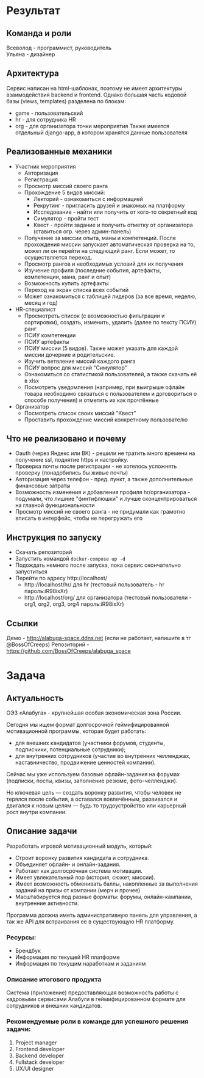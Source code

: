 # Результат

## Команда и роли

Всеволод - программист, руководитель  
Ульяна - дизайнер

## Архитектура

Сервис написан на html-шаблонах, поэтому не имеет архитектуры взаимодействия backend и frontend. Однако большая часть кодовой базы (views, templates) разделена по блокам:
* game - пользовательский
* hr - для сотрудника HR
* org - для организатора точки мероприятия
Также имеется отдельный django-app, в котором хранятся данные пользователя

## Реализованные механики

* Участник мероприятия
  * Авторизация
  * Регистрация
  * Просмотр миссий своего ранга
  * Прохождение 5 видов миссий:
    * Лекторий - ознакомиться с информацией
    * Рекрутинг - пригласить друзей и знакомых на платформу
    * Исследование - найти или получить от кого-то секретный код
    * Симулятор - пройти тест
    * Квест - пройти задание и получить отметку от организатора (ставиться огр. через админ-панель)
  * Получение за миссии опыта, маны и компетенций. После прохождения миссии запускает автоматическая проверка на то, может ли он перейти на следующий ранг. Если может, то осуществляется переход.
  * Просмотр рангов и необходимых условий для их получения
  * Изучение профиля (последние события, артефакты, компетенции, мана, ранг и опыт)
  * Возможность купить артефакты
  * Переход на экран списка всех событий
  * Может ознакомиться с таблицей лидеров (за все время, неделю, месяц и год)
* HR-специалист
  * Просмотреть список (с возможностью фильтрации и сортировки), создать, изменить, удалить (далее по тексту ПСИУ) ранг
  * ПСИУ компетенции
  * ПСИУ артефакты
  * ПСИУ миссии (5 видов). Также может указать для каждой миссии дочерние и родительские.
  * Изучить ветвление миссий каждого ранга
  * ПСИУ вопрос для миссий "Симулятор"
  * Ознакомиться со статистикой пользователей, а также скачать её в xlsx
  * Посмотреть уведомления (например, при выигрыше офлайн товара необходимо связаться с пользователем и договориться о способе получения) и отметить их как прочтённые
* Организатор
  * Посмотреть список своих миссий "Квест"
  * Проставить прохождение миссий конкретному пользователю

## Что не реализовано и почему

* Oauth (через Яндекс или ВК) - решили не тратить много времени на получение ssl, поднятие https и настройку.
* Проверка почты после регистрации - не хотелось усложнять проверку (понадобились бы живые почты)
* Авторизация через телефон - пред. пункт, а также дополнительные финансовые затраты
* Возможность изменения и добавления профиля hr/организатора - подумали, что лишние "финтифлюшки" и лучше сконцентрироваться на главной функциональности
* Просмотр миссий не своего ранга - не придумали как грамотно вписать в интерфейс, чтобы не перегружать его

## Инструкция по запуску

* Скачать репозиторий
* Запустить командой `docker-compose up -d`
* Подождать немного после запуска, пока сервис окончательно запуститься
* Перейти по адресу http://localhost/
  * http://localhost/hr/ для hr (тестовый пользователь - hr пароль:iR98ixXr)
  * http://localhost/org/ для организатора (тестовый пользователи - org1, org2, org3, org4 пароль:iR98ixXr)

## Ссылки

Демо - http://alabuga-space.ddns.net (если не работает, напишите в тг @BossOfCreeps)
Репозиторий - https://github.com/BossOfCreeps/alabuga_space

# Задача

## Актуальность

ОЭЗ «Алабуга» - крупнейшая особая экономическая зона России.

Сегодня мы ищем формат долгосрочной геймифицированной мотивационной программы, которая будет работать:

- для внешних кандидатов (участники форумов, студенты, подписчики, потенциальные сотрудники);
- для внутренних сотрудников (участие во внутренних челленджах, наставничество, продвижение ценностей компании).

Сейчас мы уже используем базовые офлайн-задания на форумах (подписки, посты, квизы, заполнение резюме, фото-челленджи).

Но ключевая цель — создать воронку развития, чтобы человек не терялся после события, а оставался вовлечённым, развивался и двигался к новым целям — будь то трудоустройство или карьерный рост внутри компании.

## Описание задачи
Разработать игровой мотивационный модуль, который:

- Строит воронку развития кандидата и сотрудника.
- Объединяет офлайн- и онлайн-задания.
- Работает как долгосрочная система мотивации.
- Имеет увлекательный лор (история, сюжет, миссии).
- Имеет возможность обменивать баллы, накопленные за выполнения заданий на призы от компании (мерч и прочее)
- Масштабируется под разные форматы: форумы, онлайн-кампании, внутренние активности.

Программа должна иметь административную панель для управления, а так же API для встраивания ее в существующую HR платформу.

### Ресурсы:
* Брендбук
* Информация по текущей HR платформе
* Информация по текущим наработкам и заданиям

### Описание итогового продукта
Система (приложение) предоставляющая возможность работы с кадровыми сервисами Алабуги в геймифицированном формате для сотрудников и внешних кандидатов.

### Рекомендуемые роли в команде для успешного решения задачи:

1. Project manager
2. Frontend developer
3. Backend developer
4. Fullstack developer
5. UX/UI designer
